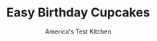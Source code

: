 ---
layout: ../../layouts/MarkdownPostLayout.astro
title: Easy Birthday Cupcakes
author: America's Test Kitchen
pubDate: 2023-03-15
description: "These cupcakes have homemade appeal and are as easy as those from the box."
image_url: https://res.cloudinary.com/hksqkdlah/image/upload/ar_1:1,c_fill,dpr_2.0,f_auto,fl_lossy.progressive.strip_profile,g_faces:auto,q_auto:low,w_344/4189_sfs-sfs-cupcake-cc-319106
tags: ["Desserts or Baked Goods","Cakes"]
calories: 3905
protein: 2
carbohydrates: 22
fats: 
fiber: 
ingredients: ["3 cups (12 ounces), cake flour","1 teaspoon, baking powder","1/2 teaspoon, baking soda","1 teaspoon, table salt","4 , large eggs, at room temperature","2 teaspoons, vanilla extract","1 1/3 cups (9⅓ ounces), sugar","12 tablespoons, unsalted butter (1 1/2 sticks), melted and cooled slightly","1 1/4 cups, buttermilk"]
serves: 24
time: ""
instructions: ["Adjust oven rack to middle position and heat oven to 325 degrees. Line 2 standard muffin/cupcake tins with paper or foil cupcake liners.","Whisk flour, baking powder, baking soda, and salt in medium bowl until combined. Whisk eggs and vanilla in large bowl until well blended. In steady stream, pour sugar into eggs, whisking constantly. Gradually whisk in melted butter, then add buttermilk. Add one-third of dry ingredients to bowl with wet ingredients. Using whisk, gently combine; a few streaks of flour should remain. Repeat twice with remaining dry ingredients. Continue to gently stir batter with whisk until most lumps are gone. Do not overmix.","Fill cupcake liners about two-thirds full. Bake, with tins side by side on middle rack, until cupcakes just begin to color and toothpick inserted into center comes out clean, 18 to 22 minutes. Cool pans on wire racks for 5 minutes, then remove cupcakes from pans, place back on rack, and cool to room temperature before frosting, about 1 hour."]
nutrition: ["48 mg Potassium","60 mg Phosphorus","37 mg Calcium","1 mg Iron","4 mg Magnesium","125 mg Sodium","6 g Fat","1 g Monounsaturated","46 mg Cholesterol","3 g Saturated","19 µg Folic acid","11 µg Folate (food)","11 g Sugars","21 g Water","22 g Carbs","44 µg Folate equivalent (total)","2 g Protein","63 µg Vitamin A","162 kcal Energy","11 g Sugars, added","3905 calories"]
notes: "Store unfrosted cupcakes in an airtight container at room temperature for up to three days. Cupcakes are best served the day they are frosted. This recipe can easily be cut in half to yield 12 cupcakes."
---
